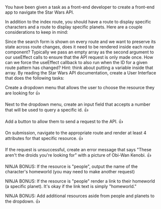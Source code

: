 You have been given a task as a front-end developer to create a front-end app to navigate the Star Wars API.

In addition to the index route, you should have a route to display specific characters and a route to display specific planets. Here are a couple considerations to keep in mind:

Since the search form is shown on every route and we want to preserve its state across route changes, does it need to be rendered inside each route component?
Typically we pass an empty array as the second argument to our useEffect calls to ensure that the API request is only made once. How can we force the useEffect callback to also run when the ID for a given route pattern has changed? Hint: think about putting a variable inside that array.
By reading the Star Wars API documentation, create a User Interface that does the following tasks:

Create a dropdown menu that allows the user to choose the resource they are looking for 👍

Next to the dropdown menu, create an input field that accepts a number that will be used to query a specific id. 👍

Add a button to allow them to send a request to the API. 👍

On submission, navigate to the appropriate route and render at least 4 attributes for that specific resource. 👍

If the request is unsuccessful, create an error message that says "These aren't the droids you're looking for" with a picture of Obi-Wan Kenobi. 👍

NINJA BONUS: If the resource is "people", output the name of the character's homeworld (you may need to make another request)

NINJA BONUS: If the resource is "people" render a link to their homeworld (a specific planet). It's okay if the link text is simply "homeworld."

NINJA BONUS: Add additional resources aside from people and planets to the dropdown. 👍